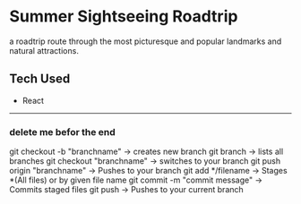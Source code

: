 # Summer Sightseeing Roadtrip #
a roadtrip route through the most picturesque and popular landmarks and natural attractions. 

## Tech Used ##
 - React 


-----------------------------------------------------
### delete me befor the end ### 
git checkout -b "branchname" ->  creates new branch
git branch                   ->  lists all branches
git checkout "branchname"    ->  switches to your branch
git push origin "branchname" ->  Pushes to your branch
git add */filename           -> Stages *(All files) or by given file name
git commit -m "commit message" -> Commits staged files
git push                     -> Pushes to your current branch